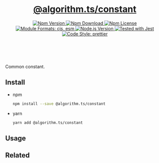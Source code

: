 <header>
  <h1 align="center">
    <a href="https://github.com/guanghechen/algorithm.ts/tree/@algorithm.ts/constant@3.0.1/packages/constant#readme">@algorithm.ts/constant</a>
  </h1>
  <div align="center">
    <a href="https://www.npmjs.com/package/@algorithm.ts/constant">
      <img
        alt="Npm Version"
        src="https://img.shields.io/npm/v/@algorithm.ts/constant.svg"
      />
    </a>
    <a href="https://www.npmjs.com/package/@algorithm.ts/constant">
      <img
        alt="Npm Download"
        src="https://img.shields.io/npm/dm/@algorithm.ts/constant.svg"
      />
    </a>
    <a href="https://www.npmjs.com/package/@algorithm.ts/constant">
      <img
        alt="Npm License"
        src="https://img.shields.io/npm/l/@algorithm.ts/constant.svg"
      />
    </a>
    <a href="#install">
      <img
        alt="Module Formats: cjs, esm"
        src="https://img.shields.io/badge/module_formats-cjs%2C%20esm-green.svg"
      />
    </a>
    <a href="https://github.com/nodejs/node">
      <img
        alt="Node.js Version"
        src="https://img.shields.io/node/v/@algorithm.ts/constant"
      />
    </a>
    <a href="https://github.com/facebook/jest">
      <img
        alt="Tested with Jest"
        src="https://img.shields.io/badge/tested_with-jest-9c465e.svg"
      />
    </a>
    <a href="https://github.com/prettier/prettier">
      <img
        alt="Code Style: prettier"
        src="https://img.shields.io/badge/code_style-prettier-ff69b4.svg?style=flat-square"
      />
    </a>
  </div>
</header>
<br/>


Common constant.

## Install

* npm

  ```bash
  npm install --save @algorithm.ts/constant
  ```

* yarn

  ```bash
  yarn add @algorithm.ts/constant
  ```


## Usage


## Related


[homepage]: https://github.com/guanghechen/algorithm.ts/tree/@algorithm.ts/constant@3.0.1/packages/constant#readme
